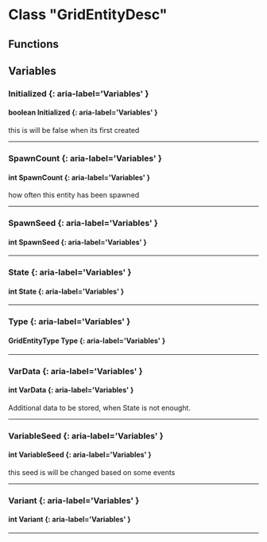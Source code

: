 # Class "GridEntityDesc"
## Functions
## Variables
### Initialized {: aria-label='Variables' }
#### boolean Initialized  {: aria-label='Variables' }
this is will be false when its first created 
___ 
### SpawnCount {: aria-label='Variables' }
#### int SpawnCount  {: aria-label='Variables' }
how often this entity has been spawned 
___ 
### SpawnSeed {: aria-label='Variables' }
#### int SpawnSeed  {: aria-label='Variables' }

___ 
### State {: aria-label='Variables' }
#### int State  {: aria-label='Variables' }

___ 
### Type {: aria-label='Variables' }
#### GridEntityType Type  {: aria-label='Variables' }

___ 
### VarData {: aria-label='Variables' }
#### int VarData  {: aria-label='Variables' }
Additional data to be stored, when State is not enought. 
___ 
### VariableSeed {: aria-label='Variables' }
#### int VariableSeed  {: aria-label='Variables' }
this seed is will be changed based on some events 
___ 
### Variant {: aria-label='Variables' }
#### int Variant  {: aria-label='Variables' }

___ 
